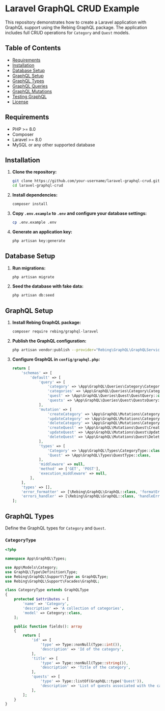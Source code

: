# Laravel GraphQL CRUD Example

This repository demonstrates how to create a Laravel application with GraphQL support using the Rebing GraphQL package. The application includes full CRUD operations for `Category` and `Quest` models.

## Table of Contents

- [Requirements](#requirements)
- [Installation](#installation)
- [Database Setup](#database-setup)
- [GraphQL Setup](#graphql-setup)
- [GraphQL Types](#graphql-types)
- [GraphQL Queries](#graphql-queries)
- [GraphQL Mutations](#graphql-mutations)
- [Testing GraphQL](#testing-graphql)
- [License](#license)

## Requirements

- PHP >= 8.0
- Composer
- Laravel >= 8.0
- MySQL or any other supported database

## Installation

1. **Clone the repository:**

    ```bash
    git clone https://github.com/your-username/laravel-graphql-crud.git
    cd laravel-graphql-crud
    ```

2. **Install dependencies:**

    ```bash
    composer install
    ```

3. **Copy `.env.example` to `.env` and configure your database settings:**

    ```bash
    cp .env.example .env
    ```

4. **Generate an application key:**

    ```bash
    php artisan key:generate
    ```

## Database Setup

1. **Run migrations:**

    ```bash
    php artisan migrate
    ```

2. **Seed the database with fake data:**

    ```bash
    php artisan db:seed
    ```

## GraphQL Setup

1. **Install Rebing GraphQL package:**

    ```bash
    composer require rebing/graphql-laravel
    ```

2. **Publish the GraphQL configuration:**

    ```bash
    php artisan vendor:publish --provider="Rebing\GraphQL\GraphQLServiceProvider"
    ```

3. **Configure GraphQL in `config/graphql.php`:**

    ```php
    return [
        'schemas' => [
            'default' => [
                'query' => [
                    'category' => \App\GraphQL\Queries\Category\CategoryQuery::class,
                    'categories' => \App\GraphQL\Queries\Category\CategoriesQuery::class,
                    'quest' => \App\GraphQL\Queries\Quest\QuestQuery::class,
                    'quests' => \App\GraphQL\Queries\Quest\QuestsQuery::class,
                ],
                'mutation' => [
                    'createCategory' => \App\GraphQL\Mutations\Category\CreateCategoryMutation::class,
                    'updateCategory' => \App\GraphQL\Mutations\Category\UpdateCategoryMutation::class,
                    'deleteCategory' => \App\GraphQL\Mutations\Category\DeleteCategoryMutation::class,
                    'createQuest' => \App\GraphQL\Mutations\Quest\CreateQuestMutation::class,
                    'updateQuest' => \App\GraphQL\Mutations\Quest\UpdateQuestMutation::class,
                    'deleteQuest' => \App\GraphQL\Mutations\Quest\DeleteQuestMutation::class,
                ],
                'types' => [
                    'Category' => \App\GraphQL\Types\CategoryType::class,
                    'Quest' => \App\GraphQL\Types\QuestType::class,
                ],
                'middleware' => null,
                'method' => ['GET', 'POST'],
                'execution_middleware' => null,
            ],
        ],
        'types' => [],
        'error_formatter' => [\Rebing\GraphQL\GraphQL::class, 'formatError'],
        'errors_handler' => [\Rebing\GraphQL\GraphQL::class, 'handleErrors'],
    ];
    ```

## GraphQL Types

Define the GraphQL types for `Category` and `Quest`.

### `CategoryType`

```php
<?php

namespace App\GraphQL\Types;

use App\Models\Category;
use GraphQL\Type\Definition\Type;
use Rebing\GraphQL\Support\Type as GraphQLType;
use Rebing\GraphQL\Support\Facades\GraphQL;

class CategoryType extends GraphQLType
{
    protected $attributes = [
        'name' => 'Category',
        'description' => 'A collection of categories',
        'model' => Category::class,
    ];

    public function fields(): array
    {
        return [
            'id' => [
                'type' => Type::nonNull(Type::int()),
                'description' => 'Id of the category',
            ],
            'title' => [
                'type' => Type::nonNull(Type::string()),
                'description' => 'Title of the category',
            ],
            'quests' => [
                'type' => Type::listOf(GraphQL::type('Quest')),
                'description' => 'List of quests associated with the category',
            ],
        ];
    }
}
